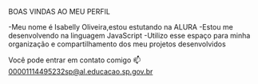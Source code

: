 BOAS VINDAS AO MEU PERFIL

-Meu nome é Isabelly Oliveira,estou estutando na ALURA
-Estou me desenvolvendo na linguagem JavaScript
-Utilizo esse espaço para minha organização e compartilhamento dos meu projetos desenvolvidos


Você pode entrar em contato comigo 📫
00001114495232sp@al.educacao.sp.gov.br
